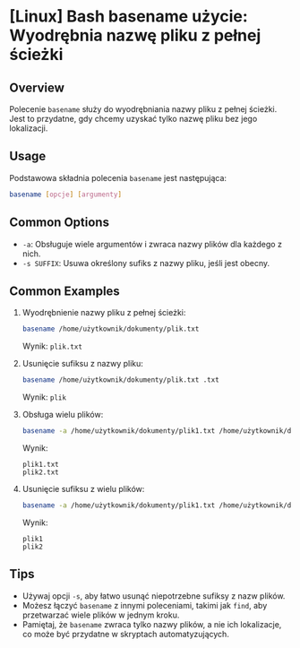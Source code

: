 # [Linux] Bash basename użycie: Wyodrębnia nazwę pliku z pełnej ścieżki

## Overview
Polecenie `basename` służy do wyodrębniania nazwy pliku z pełnej ścieżki. Jest to przydatne, gdy chcemy uzyskać tylko nazwę pliku bez jego lokalizacji.

## Usage
Podstawowa składnia polecenia `basename` jest następująca:

```bash
basename [opcje] [argumenty]
```

## Common Options
- `-a`: Obsługuje wiele argumentów i zwraca nazwy plików dla każdego z nich.
- `-s SUFFIX`: Usuwa określony sufiks z nazwy pliku, jeśli jest obecny.

## Common Examples
1. Wyodrębnienie nazwy pliku z pełnej ścieżki:
   ```bash
   basename /home/użytkownik/dokumenty/plik.txt
   ```
   Wynik: `plik.txt`

2. Usunięcie sufiksu z nazwy pliku:
   ```bash
   basename /home/użytkownik/dokumenty/plik.txt .txt
   ```
   Wynik: `plik`

3. Obsługa wielu plików:
   ```bash
   basename -a /home/użytkownik/dokumenty/plik1.txt /home/użytkownik/dokumenty/plik2.txt
   ```
   Wynik:
   ```
   plik1.txt
   plik2.txt
   ```

4. Usunięcie sufiksu z wielu plików:
   ```bash
   basename -a /home/użytkownik/dokumenty/plik1.txt /home/użytkownik/dokumenty/plik2.txt .txt
   ```
   Wynik:
   ```
   plik1
   plik2
   ```

## Tips
- Używaj opcji `-s`, aby łatwo usunąć niepotrzebne sufiksy z nazw plików.
- Możesz łączyć `basename` z innymi poleceniami, takimi jak `find`, aby przetwarzać wiele plików w jednym kroku.
- Pamiętaj, że `basename` zwraca tylko nazwy plików, a nie ich lokalizacje, co może być przydatne w skryptach automatyzujących.